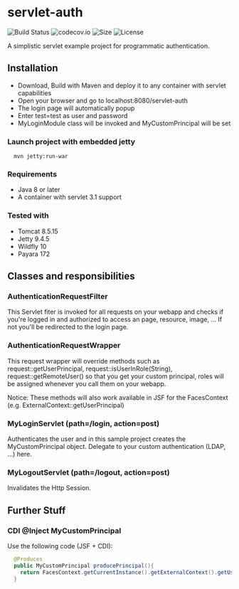 # servlet-auth

![Build Status](https://travis-ci.org/nickscha/servlet-auth.svg?branch=master)
![codecov.io](https://codecov.io/github/nickscha/servlet-auth/coverage.svg?branch=master)
![Size](https://reposs.herokuapp.com/?path=nickscha/servlet-auth)
![License](https://img.shields.io/hexpm/l/plug.svg)

A simplistic servlet example project for programmatic authentication.
 
 
## Installation
* Download, Build with Maven and deploy it to any container with servlet capabilities
* Open your browser and go to localhost:8080/servlet-auth
* The login page will automatically popup
* Enter test=test as user and password
* MyLoginModule class will be invoked and MyCustomPrincipal will be set
### Launch project with embedded jetty
```
  mvn jetty:run-war
```

### Requirements

* Java 8 or later
* A container with servlet 3.1 support

### Tested with
* Tomcat 8.5.15
* Jetty 9.4.5
* Wildfly 10
* Payara 172
 
 
## Classes and responsibilities

### AuthenticationRequestFilter
This Servlet fiter is invoked for all requests on your webapp and checks if you're logged in and authorized to access an page, resource, image, ... If not you'll be redirected to the login page. 

### AuthenticationRequestWrapper
This request wrapper will override methods such as request::getUserPrincipal, request::isUserInRole(String), request::getRemoteUser() so that you get your custom principal, roles will be assigned whenever you call them on your webapp.

Notice: These methods will also work available in JSF for the FacesContext (e.g. ExternalContext::getUserPrincipal)

### MyLoginServlet (path=/login, action=post)
Authenticates the user and in this sample project creates the MyCustomPrincipal object. Delegate to your custom authentication (LDAP, ...) here.

### MyLogoutServlet (path=/logout, action=post)
Invalidates the Http Session.
 
 
## Further Stuff

### CDI @Inject MyCustomPrincipal
Use the following code (JSF + CDI):

```java
  @Produces
  public MyCustomPrincipal producePrincipal(){
    return FacesContext.getCurrentInstance().getExternalContext().getUserPrincipal();
  }
```